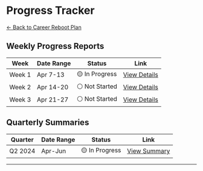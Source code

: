 # Progress Tracker

[← Back to Career Reboot Plan](README.md)

## Weekly Progress Reports

| Week   | Date Range | Status         | Link                               |
| ------ | ---------- | -------------- | ---------------------------------- |
| Week 1 | Apr 7-13   | 🟡 In Progress | [View Details](progress/week-1.md) |
| Week 2 | Apr 14-20  | ⚪ Not Started | [View Details](progress/week-2.md) |
| Week 3 | Apr 21-27  | ⚪ Not Started | [View Details](progress/week-3.md) |

## Quarterly Summaries

| Quarter | Date Range | Status         | Link                                |
| ------- | ---------- | -------------- | ----------------------------------- |
| Q2 2024 | Apr-Jun    | 🟡 In Progress | [View Summary](progress/q2-2024.md) |

---

<!-- TEMPLATE START
# Weekly Progress Log Template

[← Back to Career Reboot Plan](README.md)

## 📅 Week of [Start Date] - [End Date]
**Project:** [Project Name]
**Goal:** [Main Goal for the Week]

### ✅ Planned vs. Delivered

| Planned  | Delivered                     | Status |
| -------- | ----------------------------- | ------ |
| [Task 1] | [What was actually delivered] | ✅/❌  |
| [Task 2] | [What was actually delivered] | ✅/❌  |

### ⏱️ Time Tracking

| Feature     | Estimated | Actual  | Notes   |
| ----------- | --------- | ------- | ------- |
| [Feature 1] | [X] hrs   | [Y] hrs | [Notes] |
| [Feature 2] | [X] hrs   | [Y] hrs | [Notes] |

### 🐞 Issues & Solutions
- **Issue:** [Description]
  - **Solution:** [How it was fixed]
  - **Impact:** [What was affected]
  - **Prevention:** [How to prevent in future]

### 📊 Key Metrics
- Commits: [Number]
- Deployments: [Number]
- Tests Passed: [Number/Percentage]
- Code Coverage: [Percentage]

### 📘 Learnings & Insights
- **Technical:**
  - [Learning 1]
  - [Learning 2]
- **Process:**
  - [Process improvement 1]
  - [Process improvement 2]

### 🎯 Next Week's Focus
1. [Priority 1]
2. [Priority 2]
3. [Priority 3]

### 🔄 Process Adjustments
- **What worked well:**
  - [Point 1]
  - [Point 2]
- **What needs improvement:**
  - [Point 1]
  - [Point 2]
- **Action items for next week:**
  - [Action 1]
  - [Action 2]
TEMPLATE END -->

